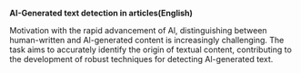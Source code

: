 **AI-Generated text detection in articles(English)**

Motivation with the rapid advancement of Al, distinguishing between human-written and Al-generated content is increasingly challenging.
The task aims to accurately identify the origin of textual content, contributing to the development of robust techniques for detecting Al-generated text.
